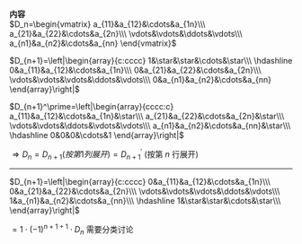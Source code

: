 **内容**  
 $D_n=\begin{vmatrix}  
a_{11}&a_{12}&\cdots&a_{1n}\\\   
a_{21}&a_{22}&\cdots&a_{2n}\\\   
\vdots&\vdots&\ddots&\vdots\\\   
a_{n1}&a_{n2}&\cdots&a_{nn}  
\end{vmatrix}$   
  
 $D_{n+1}=\left|\begin{array}{c:cccc}  
1&\star&\star&\cdots&\star\\\   
\hdashline  
0&a_{11}&a_{12}&\cdots&a_{1n}\\\   
0&a_{21}&a_{22}&\cdots&a_{2n}\\\   
\vdots&\vdots&\vdots&\ddots&\vdots\\\   
0&a_{n1}&a_{n2}&\cdots&a_{nn}  
\end{array}\right|$   
  
 $D_{n+1}^\prime=\left|\begin{array}{cccc:c}  
a_{11}&a_{12}&\cdots&a_{1n}&\star\\\   
a_{21}&a_{22}&\cdots&a_{2n}&\star\\\   
\vdots&\vdots&\ddots&\vdots&\vdots\\\   
a_{n1}&a_{n2}&\cdots&a_{nn}&\star\\\   
\hdashline  
0&0&0&\cdots&1  
\end{array}\right|$   
  
 $\Rightarrow D_n=D_{n+1}(按第1列展开)  
=D_{n+1}^\prime$  (按第 $n$ 行展开)  
  
---  
 $D_{n+1}=\left|\begin{array}{c:cccc}  
0&a_{11}&a_{12}&\cdots&a_{1n}\\\   
0&a_{21}&a_{22}&\cdots&a_{2n}\\\   
\vdots&\vdots&\vdots&\ddots&\vdots\\\   
1&a_{n1}&a_{n2}&\cdots&a_{nn}\\\   
\hdashline  
1&\star&\star&\cdots&\star\\\   
\end{array}\right|$   
  
 $=1\cdot(-1)^{n+1+1}\cdot D_n$  需要分类讨论  

